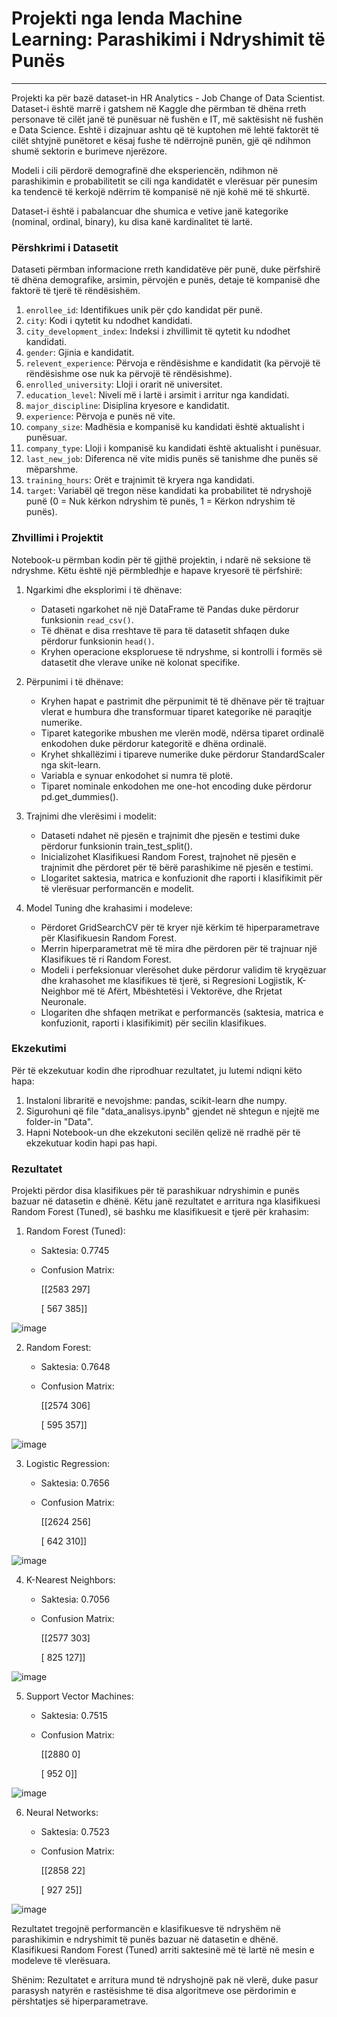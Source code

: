 # Projekti nga lenda Machine Learning: Parashikimi i Ndryshimit të Punës
------------------------------------------------------

Projekti ka për bazë dataset-in HR Analytics - Job Change of Data Scientist.
Dataset-i është marrë i gatshem në Kaggle dhe përmban të dhëna rreth personave të cilët janë të punësuar në fushën e IT, më saktësisht në fushën e Data Science. Eshtë i dizajnuar ashtu që të kuptohen më lehtë faktorët të cilët shtyjnë punëtoret e kësaj fushe të ndërrojnë punën, gjë që ndihmon shumë sektorin e burimeve njerëzore.

Modeli i cili përdorë demografinë dhe eksperiencën, ndihmon në parashikimin e probabilitetit se cili nga kandidatët e vlerësuar për punesim ka tendencë të kerkojë ndërrim të kompanisë në një kohë më të shkurtë.

Dataset-i është i pabalancuar dhe shumica e vetive janë kategorike (nominal, ordinal, binary), ku disa kanë kardinalitet të lartë.

### Përshkrimi i Datasetit

Dataseti përmban informacione rreth kandidatëve për punë, duke përfshirë të dhëna demografike, arsimin, përvojën e punës, detaje të kompanisë dhe faktorë të tjerë të rëndësishëm.

1.  `enrollee_id`: Identifikues unik për çdo kandidat për punë.
2.  `city`: Kodi i qytetit ku ndodhet kandidati.
3.  `city_development_index`: Indeksi i zhvillimit të qytetit ku ndodhet kandidati.
4.  `gender`: Gjinia e kandidatit.
5.  `relevent_experience`: Përvoja e rëndësishme e kandidatit (ka përvojë të rëndësishme ose nuk ka përvojë të rëndësishme).
6.  `enrolled_university`: Lloji i orarit në universitet.
7.  `education_level`: Niveli më i lartë i arsimit i arritur nga kandidati.
8.  `major_discipline`: Disiplina kryesore e kandidatit.
9.  `experience`: Përvoja e punës në vite.
10. `company_size`: Madhësia e kompanisë ku kandidati është aktualisht i punësuar.
11. `company_type`: Lloji i kompanisë ku kandidati është aktualisht i punësuar.
12. `last_new_job`: Diferenca në vite midis punës së tanishme dhe punës së mëparshme.
13. `training_hours`: Orët e trajnimit të kryera nga kandidati.
14. `target`: Variabël që tregon nëse kandidati ka probabilitet të ndryshojë punë (0 = Nuk kërkon ndryshim të punës, 1 = Kërkon ndryshim të punës).

### Zhvillimi i Projektit

Notebook-u përmban kodin për të gjithë projektin, i ndarë në seksione të ndryshme. Këtu është një përmbledhje e hapave kryesorë të përfshirë:

1.  Ngarkimi dhe eksplorimi i të dhënave:

    -   Dataseti ngarkohet në një DataFrame të Pandas duke përdorur funksionin `read_csv()`.
    -   Të dhënat e disa rreshtave të para të datasetit shfaqen duke përdorur funksionin `head()`.
    -   Kryhen operacione eksploruese të ndryshme, si kontrolli i formës së datasetit dhe vlerave unike në kolonat specifike.

2.  Përpunimi i të dhënave:

    -   Kryhen hapat e pastrimit dhe përpunimit të të dhënave për të trajtuar vlerat e humbura dhe transformuar tiparet kategorike në paraqitje numerike.
    -   Tiparet kategorike mbushen me vlerën modë, ndërsa tiparet ordinalë enkodohen duke përdorur kategoritë e dhëna ordinalë.
    -   Kryhet shkallëzimi i tipareve numerike duke përdorur StandardScaler nga skit-learn.
    -   Variabla e synuar enkodohet si numra të plotë.
    -   Tiparet nominale enkodohen me one-hot encoding duke përdorur pd.get_dummies().

3.  Trajnimi dhe vlerësimi i modelit:

    -   Dataseti ndahet në pjesën e trajnimit dhe pjesën e testimi duke përdorur funksionin train_test_split().
    -   Inicializohet Klasifikuesi Random Forest, trajnohet në pjesën e trajnimit dhe përdoret për të bërë parashikime në pjesën e testimi.
    -   Llogaritet saktesia, matrica e konfuzionit dhe raporti i klasifikimit për të vlerësuar performancën e modelit.

4.  Model Tuning dhe krahasimi i modeleve:

    -   Përdoret GridSearchCV për të kryer një kërkim të hiperparametrave për Klasifikuesin Random Forest.
    -   Merrin hiperparametrat më të mira dhe përdoren për të trajnuar një Klasifikues të ri Random Forest.
    -   Modeli i perfeksionuar vlerësohet duke përdorur validim të kryqëzuar dhe krahasohet me klasifikues të tjerë, si Regresioni Logjistik, K-Neighbor më të Afërt, Mbështetësi i Vektorëve, dhe Rrjetat Neuronale.
    -   Llogariten dhe shfaqen metrikat e performancës (saktesia, matrica e konfuzionit, raporti i klasifikimit) për secilin klasifikues.

### Ekzekutimi

Për të ekzekutuar kodin dhe riprodhuar rezultatet, ju lutemi ndiqni këto hapa:

1.  Instaloni libraritë e nevojshme: pandas, scikit-learn dhe numpy.
2.  Sigurohuni që file "data_analisys.ipynb" gjendet në shtegun e njejtë me folder-in "Data".
3.  Hapni Notebook-un dhe ekzekutoni secilën qelizë në rradhë për të ekzekutuar kodin hapi pas hapi.

### Rezultatet

Projekti përdor disa klasifikues për të parashikuar ndryshimin e punës bazuar në datasetin e dhënë. Këtu janë rezultatet e arritura nga klasifikuesi Random Forest (Tuned), së bashku me klasifikuesit e tjerë për krahasim:

1.  Random Forest (Tuned):

    -   Saktesia: 0.7745
    -   Confusion Matrix:
    
        [[2583  297]
    
        [ 567  385]]


![image](https://github.com/PuhizaDoci/machine-learning/assets/44654048/7c84be6e-a3ee-4d44-b42c-c9df88bc8240)


2.  Random Forest:

    -   Saktesia: 0.7648
    -  Confusion Matrix:
        
        [[2574  306]
        
        [ 595  357]]

![image](https://github.com/PuhizaDoci/machine-learning/assets/44654048/03d49eb6-a64a-4e8c-b0c7-d8714a331259)


3.  Logistic Regression:

    -   Saktesia: 0.7656
    -   Confusion Matrix:
        
        [[2624  256]
 
        [ 642  310]]

![image](https://github.com/PuhizaDoci/machine-learning/assets/44654048/87e9a454-341e-46ef-86d2-c15fdb0e89f4)


4.  K-Nearest Neighbors:

    -   Saktesia: 0.7056
    -   Confusion Matrix:
        
        [[2577  303]
        
        [ 825  127]]
        
![image](https://github.com/PuhizaDoci/machine-learning/assets/44654048/589fdb59-6da4-45ba-b4f9-37d2c61cbb68)


5.  Support Vector Machines:

    -   Saktesia: 0.7515
    -   Confusion Matrix:
        
        [[2880    0]
        
        [ 952    0]]
        
![image](https://github.com/PuhizaDoci/machine-learning/assets/44654048/3763b62a-fd8f-46d9-af0c-af805264b7ad)


6.  Neural Networks:

    -   Saktesia: 0.7523
    -   Confusion Matrix:
        
        [[2858   22]
        
        [ 927   25]]

![image](https://github.com/PuhizaDoci/machine-learning/assets/44654048/8be144fe-056a-4664-b9c7-b4a1095a6ada)


Rezultatet tregojnë performancën e klasifikuesve të ndryshëm në parashikimin e ndryshimit të punës bazuar në datasetin e dhënë. Klasifikuesi Random Forest (Tuned) arriti saktesinë më të lartë në mesin e modeleve të vlerësuara.

Shënim: Rezultatet e arritura mund të ndryshojnë pak në vlerë, duke pasur parasysh natyrën e rastësishme të disa algoritmeve ose përdorimin e përshtatjes së hiperparametrave.
